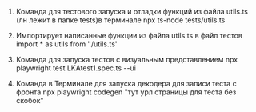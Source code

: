 1. Команда для тестового запуска и отладки функций из файла utils.ts (лн лежит в папке tests)в терминале
npx ts-node tests/utils.ts
2. Импортирует написанные функции из файла utils.ts в файл тестов
import * as utils from './utils.ts'
3. Команда для запуска тестов с визуальным представлением
npx playwright test LKAtest1.spec.ts --ui

4. Команда в Терминале для запуска декодера для записи теста с фронта
npx playwright codegen "тут урл страницы для теста без скобок"
